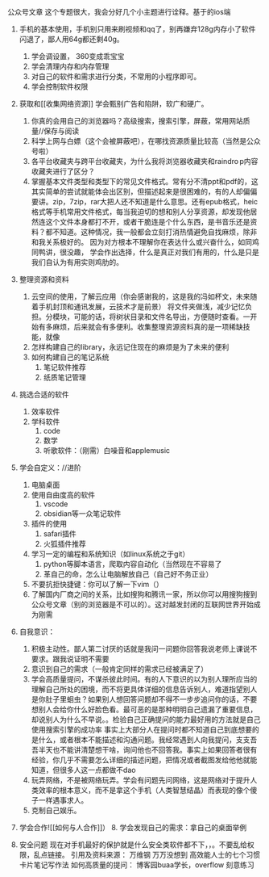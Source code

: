 公众号文章
这个专题很大，我会分好几个小主题进行诠释。基于的ios端
1. 手机的基本使用，手机别只用来刷视频和qq了，别再嫌弃128g内存小了软件闪退了，鄙人用64g都还剩40g。
	1. 学会调设置， 360变成乖宝宝
	2. 学会清理内存和内存管理
	3. 对自己的软件和需求进行分类，不常用的小程序即可。
	4. 学会控制软件权限
2. 获取和[[收集网络资源]]
学会甄别广告和陷阱，软广和硬广。
	1. 你真的会用自己的浏览器吗？高级搜索，搜索引擎，屏蔽，常用网站质量//保存与阅读
	2. 科学上网与白嫖（这个会被屏蔽吧），在哪找资源质量比较高（当然是公众号啦）
	3. 各平台收藏夹与跨平台收藏夹，为什么我将浏览器收藏夹和raindro p内容收藏夹进行了区分？
	4. 掌握基本文件类型和类型下的常见文件格式。常有分不清ppt和pdf的，这其实简单的尝试就能体会出区别，但描述起来是很困难的，有的人却偏偏要讲。zip，7zip，rar大把人还不知道是什么意思。还有epub格式，heic格式等手机常用文件格式，每当我迫切的想和别人分享资源，却发现他居然连这个文件本身都打不开，或者干脆连是个什么东西，是书音乐还是资料？都不知道。这种情况，我一般都会立刻打消热情避免自找麻烦，除非和我关系极好的。 因为对方根本不理解你在表达什么或兴奋什么，如同鸡同鸭讲，很没趣，
学会作出选择，什么是真正对我们有用的，什么是只是我们自认为有用实则鸡肋的。

4. 整理资源和资料
	1. 云空间的使用，了解云应用（你会感谢我的，这是我的冯如杯文，未来随着手机封顶和通讯发展，云技术才是前景）
	将文件夹做浅，减少记忆负担。分模块，可能的话，将树状目录和文件名导出，方便随时查看。一开始有多麻烦，后来就会有多便利。收集整理资源资料真的是一项稀缺技能，就像
	3. 怎样构建自己的library，永远记住现在的麻烦是为了未来的便利
	4. 如何构建自己的笔记系统
		1. 笔记软件推荐
		2. 纸质笔记管理
4. 挑选合适的软件
	1. 效率软件
	2. 学科软件
		1. code
		2. 数学
		3. 听歌软件：（刚需）白噪音和applemusic
5. 学会自定义：//进阶
	1. 电脑桌面
	2. 使用自由度高的软件
		1. vscode
		2. obsidian等一众笔记软件
	3. 插件的使用
		1. safari插件
		2. 火狐插件推荐
	4. 学习一定的编程和系统知识（如linux系统之于git）
		1. python等脚本语言，爬取内容自动化（当然现在不容易了
		2. 革自己的命，怎么让电脑解放自己（自己好不务正业）
	5. 不要抗拒快捷键：你可以了解一下vim（）
	6. 了解国内厂商之间的关系，比如搜狗和腾讯一家，所以你可以用搜狗搜到公众号文章（别的浏览器是不可以的）。这对越发封闭的互联网世界开始成为刚需
6. 自我意识：
	1. 积极主动性。鄙人第二讨厌的话就是我问一问题你回答我说老师上课说不要求。跟我说证明不需要
	2. 意识到自己的需求（一般肯定同样的需求已经被满足了）
	3. 学会高质量提问，不谋杀彼此时间。有的人下意识的以为别人理所应当的理解自己所处的困境，而不将更具体详细的信息告诉别人，难道指望别人是你肚子里蛔虫？如果别人想回答问题却不得不一步步追问你的话，不要想别人会给你什么好脸色看。最可恶的是那种明明自己遗漏了重要信息，却说别人为什么不早说。。检验自己正确提问的能力最好用的方法就是自己使用搜索引擎的成功率
	事实上大部分人在提问时都不知道自己到底想要的是什么，或者根本不能描述和沟通问题。我经常遇到人向我提问，支支吾吾半天也不能讲清楚想干啥，询问他也不回答我。事实上如果回答者很有经验，你几乎不需要怎么详细的描述问题，把情况或者截图发给他他就能知道，但很多人这一点都做不dao
	5. 玩弄网络，不是被网络玩弄。学会有问题先问网络，这是网络对于提升人类效率的根本意义，而不是拿这个手机（人类智慧结晶）而表现的像个傻子一样遇事求人。
	6. 克制自己娱乐。
6. 学会合作![[如何与人合作]]）
	8. 学会发现自己的需求：拿自己的桌面举例
7. 安全问题
 现在对手机最好的保护就是什么安全类软件都不下，，。不要乱给权限，乱点链接。
引用及资料来源：
万维钢 万万没想到
高效能人士的七个习惯
卡片笔记写作法
如何高质量的提问： 博客园buaa学长，overflow
刻意练习